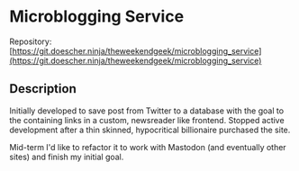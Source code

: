 # Microblogging Service

Repository: [https://git.doescher.ninja/theweekendgeek/microblogging_service](https://git.doescher.ninja/theweekendgeek/microblogging_service)

## Description
Initially developed to save post from Twitter to a database with the goal to the containing links in a custom, newsreader like frontend.
Stopped active development after a thin skinned, hypocritical billionaire purchased the site.

Mid-term I'd like to refactor it to work with Mastodon (and eventually other sites) and finish my initial goal.

